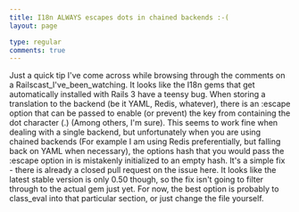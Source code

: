 ```yaml
---
title: I18n ALWAYS escapes dots in chained backends :-(
layout: page

type: regular
comments: true
---
```


Just a quick tip I've come across while browsing through the comments on a
Railscast_I've_been_watching. It looks like the I18n gems that get
automatically installed with Rails 3 have a teensy bug.
When storing a translation to the backend (be it YAML, Redis, whatever), there
is an :escape option that can be passed to enable (or prevent) the key from
containing the dot character (.) (Among others, I'm sure). This seems to work
fine when dealing with a single backend, but unfortunately when you are using
chained backends (For example I am using Redis preferentially, but falling back
on YAML when necessary), the options hash that you would pass the :escape
option in is mistakenly initialized to an empty hash.
It's a simple fix - there is already a closed pull request on the issue here.
It looks like the latest stable version is only 0.50 though, so the fix isn't
going to filter through to the actual gem just yet. For now, the best option is
probably to class_eval into that particular section, or just change the file
yourself.

